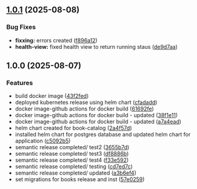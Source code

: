 ## [1.0.1](https://github.com/Austinmel8131/devops-project-2025/compare/v1.0.0...v1.0.1) (2025-08-08)

### Bug Fixes

* **fixxing:** errors created ([f896a12](https://github.com/Austinmel8131/devops-project-2025/commit/f896a12b035d71abb75288ca6e4f2e514044445a))
* **health-view:** fixed health view to return running staus ([de9d7aa](https://github.com/Austinmel8131/devops-project-2025/commit/de9d7aa663fb8e69c21bc32f928f9f94b96481e1))

## 1.0.0 (2025-08-07)

### Features

* build  docker image ([43f2fed](https://github.com/Austinmel8131/devops-project-2025/commit/43f2fed9a3200cbf4b4e8d294423af8358e1ee93))
* deployed kubernetes release using helm chart ([cfadadd](https://github.com/Austinmel8131/devops-project-2025/commit/cfadadd48b1dbb88ecd847552e9a267b92ed76de))
* docker image-github actions for docker build ([61692fe](https://github.com/Austinmel8131/devops-project-2025/commit/61692fe7177914d6fd5c7270acbd7af96ae2de21))
* docker image-github actions for docker build - updated ([38f1e11](https://github.com/Austinmel8131/devops-project-2025/commit/38f1e112036b01aa417514cdca125521063e67f5))
* docker image-github actions for docker build - updated ([a7a4ead](https://github.com/Austinmel8131/devops-project-2025/commit/a7a4eadb0c9744b5e8ded69b07d629dc84aacf84))
* helm chart created for book-catalog ([2a4f57d](https://github.com/Austinmel8131/devops-project-2025/commit/2a4f57dd464013405b6d15cce433a8bfd912bbb3))
* installed helm chart for postgres database and updated helm chart for application ([c5092b5](https://github.com/Austinmel8131/devops-project-2025/commit/c5092b566f8ec94fc48c3b4ef10311f8f5bad55d))
* semantic release completed/ test2 ([3655b7d](https://github.com/Austinmel8131/devops-project-2025/commit/3655b7d3261c94b4aae8c3cf8c08ea2c8f961c0e))
* semantic release completed/ test3 ([df8886b](https://github.com/Austinmel8131/devops-project-2025/commit/df8886bce57838823ce3d152b5b74175ff9f0c0d))
* semantic release completed/ test4 ([f33e592](https://github.com/Austinmel8131/devops-project-2025/commit/f33e5922ce835031bf4611763b161d2371d31f0e))
* semantic release completed/ testing ([cd7ed7c](https://github.com/Austinmel8131/devops-project-2025/commit/cd7ed7ceb01b1709787bbad0c29059850db27faf))
* semantic release completed/ updated ([a3b6ef4](https://github.com/Austinmel8131/devops-project-2025/commit/a3b6ef4c0aec6349721747c157479b35023a3d68))
* set migrations for books release  and inst ([57e0259](https://github.com/Austinmel8131/devops-project-2025/commit/57e02595c1bb0fdef3a8e4061cb5ca0958a8bbd4))
